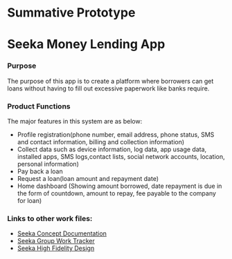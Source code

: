 # Summative Prototype
Seeka Money Lending App
============

### Purpose 

The purpose of this app is to create a platform where borrowers can get loans without having to fill out excessive paperwork like banks require.

### Product Functions

The major features in this system are as below:

  * Profile registration(phone number, email address, phone status, SMS and contact information, billing and collection information)
  * Collect data such as device information, log data, app usage data, installed apps, SMS logs,contact lists, social network accounts, location, personal information)
  * Pay back a loan
  * Request a loan(loan amount and repayment date)
  * Home dashboard (Showing amount borrowed, date repayment is due in the form of countdown,  amount to repay, fee payable to the company for loan)

### Links to other work files:

* [Seeka Concept Documentation](https://docs.google.com/document/d/1Urzu7Gfg_soJb17eyhgP_3NMfqEHx0HPe9dQTExGlKY/edit?usp=sharing)
* [Seeka Group Work Tracker ](https://docs.google.com/spreadsheets/d/1Nh5CxCG8bKqz56Tp6RodIXa1nbsgHCSUbK0ODGjtLf8/edit?usp=sharing)
* [Seeka High Fidelity Design ](https://www.figma.com/file/d2KO7metjRrthhhuN9B1EP/Seeka-final-High-Fidelity?node-id=3%3A88)
 
